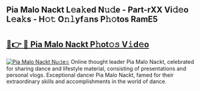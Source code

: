 ## Pia Malo Nackt L𝚎a𝚔ed N𝚞𝚍e - Part-rXX Vi𝚍𝚎o L𝚎a𝚔s - H𝚘𝚝 O𝚗𝚕yf𝚊ns P𝚑𝚘tos RamE5

# <h2><a href="http://kfdtkm.oniu.top/?m=Pia+Malo+Nackt">🔗👉 🔴 Pia Malo Nackt P𝚑ot𝚘𝚜 V𝚒d𝚎o</a></h2>

[![Pia Malo Nackt Nu𝚍e𝚜](https://i.imgur.com/0qMVB7G.gif)](http://kfdtkm.oniu.top/?m=Pia+Malo+Nackt)
Online thought leader Pia Malo Nackt, celebrated for sharing dance and lifestyle material, consisting of presentations and personal vlogs. Exceptional dancer Pia Malo Nackt, famed for their extraordinary skills and accomplishments in the world of dance.  

